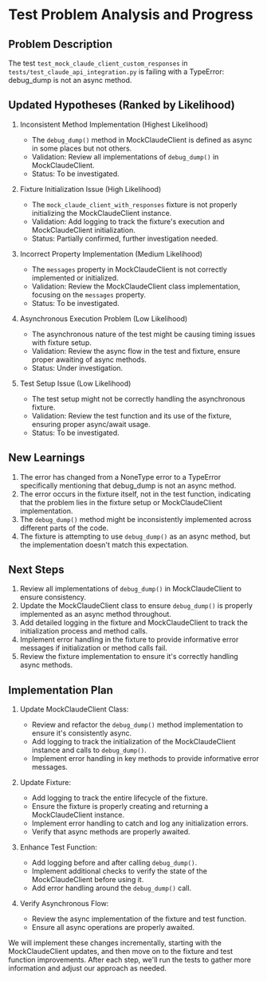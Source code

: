 # Test Problem Analysis and Progress

## Problem Description
The test `test_mock_claude_client_custom_responses` in `tests/test_claude_api_integration.py` is failing with a TypeError: debug_dump is not an async method.

## Updated Hypotheses (Ranked by Likelihood)

1. Inconsistent Method Implementation (Highest Likelihood)
   - The `debug_dump()` method in MockClaudeClient is defined as async in some places but not others.
   - Validation: Review all implementations of `debug_dump()` in MockClaudeClient.
   - Status: To be investigated.

2. Fixture Initialization Issue (High Likelihood)
   - The `mock_claude_client_with_responses` fixture is not properly initializing the MockClaudeClient instance.
   - Validation: Add logging to track the fixture's execution and MockClaudeClient initialization.
   - Status: Partially confirmed, further investigation needed.

3. Incorrect Property Implementation (Medium Likelihood)
   - The `messages` property in MockClaudeClient is not correctly implemented or initialized.
   - Validation: Review the MockClaudeClient class implementation, focusing on the `messages` property.
   - Status: To be investigated.

4. Asynchronous Execution Problem (Low Likelihood)
   - The asynchronous nature of the test might be causing timing issues with fixture setup.
   - Validation: Review the async flow in the test and fixture, ensure proper awaiting of async methods.
   - Status: Under investigation.

5. Test Setup Issue (Low Likelihood)
   - The test setup might not be correctly handling the asynchronous fixture.
   - Validation: Review the test function and its use of the fixture, ensuring proper async/await usage.
   - Status: To be investigated.

## New Learnings

1. The error has changed from a NoneType error to a TypeError specifically mentioning that debug_dump is not an async method.
2. The error occurs in the fixture itself, not in the test function, indicating that the problem lies in the fixture setup or MockClaudeClient implementation.
3. The `debug_dump()` method might be inconsistently implemented across different parts of the code.
4. The fixture is attempting to use `debug_dump()` as an async method, but the implementation doesn't match this expectation.

## Next Steps

1. Review all implementations of `debug_dump()` in MockClaudeClient to ensure consistency.
2. Update the MockClaudeClient class to ensure `debug_dump()` is properly implemented as an async method throughout.
3. Add detailed logging in the fixture and MockClaudeClient to track the initialization process and method calls.
4. Implement error handling in the fixture to provide informative error messages if initialization or method calls fail.
5. Review the fixture implementation to ensure it's correctly handling async methods.

## Implementation Plan

1. Update MockClaudeClient Class:
   - Review and refactor the `debug_dump()` method implementation to ensure it's consistently async.
   - Add logging to track the initialization of the MockClaudeClient instance and calls to `debug_dump()`.
   - Implement error handling in key methods to provide informative error messages.

2. Update Fixture:
   - Add logging to track the entire lifecycle of the fixture.
   - Ensure the fixture is properly creating and returning a MockClaudeClient instance.
   - Implement error handling to catch and log any initialization errors.
   - Verify that async methods are properly awaited.

3. Enhance Test Function:
   - Add logging before and after calling `debug_dump()`.
   - Implement additional checks to verify the state of the MockClaudeClient before using it.
   - Add error handling around the `debug_dump()` call.

4. Verify Asynchronous Flow:
   - Review the async implementation of the fixture and test function.
   - Ensure all async operations are properly awaited.

We will implement these changes incrementally, starting with the MockClaudeClient updates, and then move on to the fixture and test function improvements. After each step, we'll run the tests to gather more information and adjust our approach as needed.
